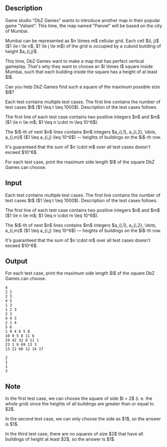 ## Description

<div><p>Game studio "DbZ Games" wants to introduce another map in their popular game "Valiant". This time, the map named "Panvel" will be based on the city of Mumbai.</p><p>Mumbai can be represented as $n \times m$ cellular grid. Each cell $(i, j)$ ($1 \le i \le n$; $1 \le j \le m$) of the grid is occupied by a cuboid building of height $a_{i,j}$.</p><p>This time, DbZ Games want to make a map that has perfect vertical gameplay. That's why they want to choose an $l \times l$ square inside Mumbai, such that each building inside the square has a height of at least $l$.</p><p>Can you help DbZ Games find such a square of the maximum possible size $l$?</p></div><div class="input-specification"><p>Each test contains multiple test cases. The first line contains the number of test cases $t$ ($1 \leq t \leq 1000$). Description of the test cases follows.</p><p>The first line of each test case contains two positive integers $n$ and $m$ ($1 \le n \le m$; $1 \leq n \cdot m \leq 10^6$).</p><p>The $i$-th of next $n$ lines contains $m$ integers $a_{i,1}, a_{i,2}, \dots, a_{i,m}$ ($1 \leq a_{i,j} \leq 10^6$)&nbsp;— heights of buildings on the $i$-th row.</p><p>It's guaranteed that the sum of $n \cdot m$ over all test cases doesn't exceed $10^6$.</p></div><div class="output-specification"><p>For each test case, print the maximum side length $l$ of the square DbZ Games can choose.</p></div>

## Input

<p>Each test contains multiple test cases. The first line contains the number of test cases $t$ ($1 \leq t \leq 1000$). Description of the test cases follows.</p><p>The first line of each test case contains two positive integers $n$ and $m$ ($1 \le n \le m$; $1 \leq n \cdot m \leq 10^6$).</p><p>The $i$-th of next $n$ lines contains $m$ integers $a_{i,1}, a_{i,2}, \dots, a_{i,m}$ ($1 \leq a_{i,j} \leq 10^6$)&nbsp;— heights of buildings on the $i$-th row.</p><p>It's guaranteed that the sum of $n \cdot m$ over all test cases doesn't exceed $10^6$.</p>

## Output

<p>For each test case, print the maximum side length $l$ of the square DbZ Games can choose.</p>





```input1|2,3,4,7,8,9
4
2 2
2 3
4 5
1 3
1 2 3
2 3
4 4 3
2 1 4
5 6
1 9 4 6 5 8
10 9 5 8 11 6
24 42 32 8 11 1
23 1 9 69 13 3
13 22 60 12 14 17
```




```output1
2
1
1
3
```



## Note

<p>In the first test case, we can choose the square of side $l = 2$ (i.&nbsp;e. the whole grid) since the heights of all buildings are greater than or equal to $2$.</p><p>In the second test case, we can only choose the side as $1$, so the answer is $1$.</p><p>In the third test case, there are no squares of size $2$ that have all buildings of height at least $2$, so the answer is $1$. </p>
